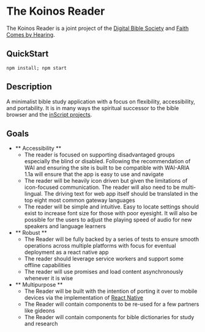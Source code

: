 # The Koinos Reader

The Koinos Reader is a joint project of the [Digital Bible Society](https://dbs.org) 
and [Faith Comes by Hearing](https://faithcomesbyhearing.com).

## QuickStart

    npm install; npm start

## Description

A minimalist bible study application with a focus on flexibility, accessibility, and
portability. It is in many ways the spiritual successor to the bible browser and the
[inScript projects](https://github.com/digitalbiblesociety/).

## Goals

- ** Accessibility **
  - The reader is focused on supporting disadvantaged groups especially the blind or 
  disabled. Following the recommendation of WAI and ensuring the site is built to be 
  compatible with WAI-ARIA 1.1a will ensure that the app is easy to use and navigate
  - The reader will be heavily icon driven but given the limitations of icon-focused 
  communication. The reader will also need to be multi-lingual. The driving text for
  web app itself should be translated in the top eight most common gateway languages
  - The reader will be simple and intuitive. Easy to locate settings should exist to
   increase font size for those with poor eyesight. It will also be possible for the
   users to adjust the playing speed of audio for new speakers and language learners
- ** Robust **
  - The Reader will be fully backed by a series of tests to ensure smooth operations 
  across multiple platforms with focus for eventual deployment as a react native app
  - The reader should leverage service workers and support some offline capabilities
  - The reader will use promises and load content asynchronously whenever it is wise
- ** Multipurpose **
  - The Reader will be built with the intention of porting it over to mobile devices
  via the implementation of [React Native](https://facebook.github.io/react-native/)
  - The Reader will contain components to be re-used for a few partners like gideons
  - The Reader will contain components for bible dictionaries for study and research
